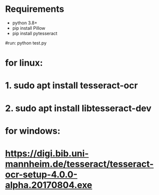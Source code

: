 # Requirements

- python 3.8+
- pip install Pillow
- pip install pytesseract

#run: python test.py 


# for linux: 
# 1. sudo apt install tesseract-ocr
# 2. sudo apt install libtesseract-dev

# for windows: 
# https://digi.bib.uni-mannheim.de/tesseract/tesseract-ocr-setup-4.0.0-alpha.20170804.exe 

